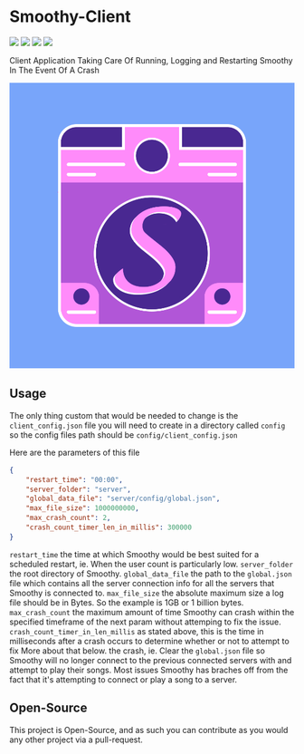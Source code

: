 # Smoothy-Client

![ ](https://img.shields.io/github/repo-size/y0Phoenix/Smoothy-Client)
![ ](https://img.shields.io/github/issues/y0Phoenix/Smoothy-Client)
![ ](https://img.shields.io/github/stars/y0Phoenix/Smoothy-Client)
![ ](https://img.shields.io/github/license/y0Phoenix/Smoothy-Client)

Client Application Taking Care Of Running, Logging and Restarting Smoothy In The Event Of A Crash

![alt text](https://github.com/y0Phoenix/Smoothy/blob/development/pictures/Smoothy%20Logo.png?raw=true)

## Usage

The only thing custom that would be needed to change is the `client_config.json` file you will need to create in a directory called `config` so the config files path should be `config/client_config.json`

Here are the parameters of this file

```json
{
    "restart_time": "00:00",
    "server_folder": "server",
    "global_data_file": "server/config/global.json",
    "max_file_size": 1000000000,
    "max_crash_count": 2,
    "crash_count_timer_len_in_millis": 300000
}
```

`restart_time` the time at which Smoothy would be best suited for a scheduled restart, ie. When the user count is particularly low.
`server_folder` the root directory of Smoothy.
`global_data_file` the path to the `global.json` file which contains all the server connection info for all the servers that Smoothy is connected to.
`max_file_size` the absolute maximum size a log file should be in Bytes. So the example is 1GB or 1 billion bytes.
`max_crash_count` the maximum amount of time Smoothy can crash within the specified timeframe of the next param without attemping to fix the issue.
`crash_count_timer_in_len_millis` as stated above, this is the time in milliseconds after a crash occurs to determine whether or not to attempt to fix More about that below.
the crash, ie. Clear the `global.json` file so Smoothy will no longer connect to the previous connected servers with and attempt to play their songs. Most issues Smoothy has
braches off from the fact that it's attempting to connect or play a song to a server.

## Open-Source

This project is Open-Source, and as such you can contribute as you would any other project via a pull-request.
